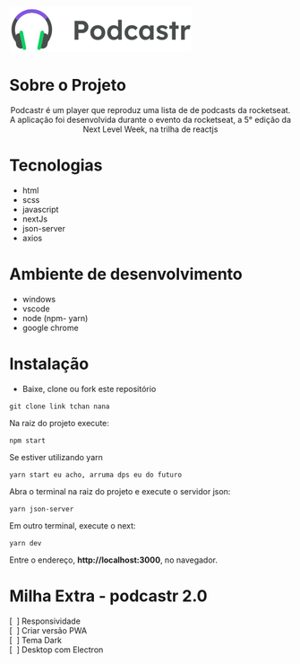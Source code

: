 ![](https://github.com/Lucas-Lameira/NLW-05-Podcastr/blob/main/public/logo.svg)

# Sobre o Projeto
<p align="center"> Podcastr é um player que reproduz uma lista de de podcasts da rocketseat. A aplicação foi desenvolvida durante o evento da rocketseat, a 5° edição da Next Level Week, na trilha de reactjs</p> 


# Tecnologias
* html
* scss
* javascript
* nextJs
* json-server
* axios

# Ambiente de desenvolvimento
- windows
- vscode
- node (npm- yarn)
- google chrome


# Instalação
* Baixe, clone ou fork este repositório

```git
git clone link tchan nana
```

Na raiz do projeto execute:
```node
npm start
```

Se estiver utilizando yarn
```yarn
yarn start eu acho, arruma dps eu do futuro
```

Abra o terminal na raiz do projeto e execute o servidor json:
```yarn
yarn json-server
```

Em outro terminal, execute o next:
```yarn
yarn dev
```

Entre o endereço, **http://localhost:3000**, no navegador.

# Milha Extra - podcastr 2.0
[ &nbsp;] Responsividade <br>
[ &nbsp;] Criar versão PWA <br>
[ &nbsp;] Tema Dark <br>
[&nbsp; ] Desktop com Electron <br>



